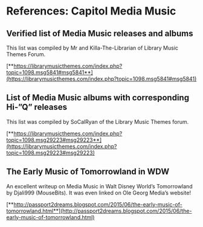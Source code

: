 # References: Capitol Media Music

## Verified list of Media Music releases and albums

This list was compiled by Mr and Killa-The-Librarian of Library Music Themes Forum.

[**https://librarymusicthemes.com/index.php?topic=1098.msg5841#msg5841**](https://librarymusicthemes.com/index.php?topic=1098.msg5841#msg5841)

## List of Media Music albums with corresponding Hi-”Q” releases

This list was compiled by SoCalRyan of the Library Music Themes forum.

[**https://librarymusicthemes.com/index.php?topic=1098.msg29223#msg29223**](https://librarymusicthemes.com/index.php?topic=1098.msg29223#msg29223)

## The Early Music of Tomorrowland in WDW

An excellent writeup on Media Music in Walt Disney World’s Tomorrowland by Djali999 (MouseBits). It was even linked on Ole Georg Media’s website!

[**http://passport2dreams.blogspot.com/2015/06/the-early-music-of-tomorrowland.html**](http://passport2dreams.blogspot.com/2015/06/the-early-music-of-tomorrowland.html)